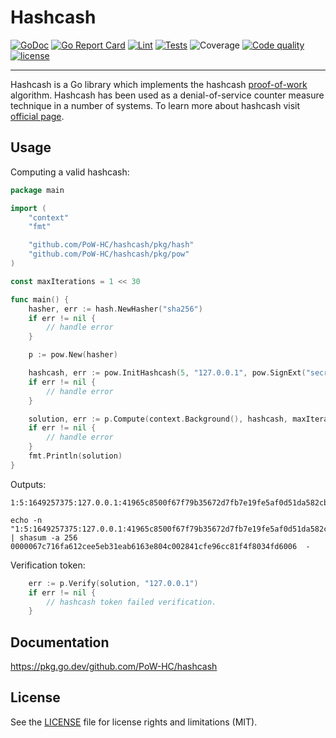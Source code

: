 # Hashcash

[![GoDoc](https://img.shields.io/badge/reference-007d9c.svg?logo=go&logoColor=white&label=doc)](https://pkg.go.dev/github.com/PoW-HC/hashcash)
[![Go Report Card](https://goreportcard.com/badge/github.com/PoW-HC/hashcash)](https://goreportcard.com/report/github.com/PoW-HC/hashcash)
[![Lint](https://github.com/PoW-HC/hashcash/actions/workflows/lint.yml/badge.svg)](https://github.com/PoW-HC/hashcash/actions/workflows/lint.yml)
[![Tests](https://github.com/PoW-HC/hashcash/actions/workflows/tests.yml/badge.svg)](https://github.com/PoW-HC/hashcash/actions/workflows/tests.yml)
![Coverage](https://img.shields.io/endpoint?url=https://gist.githubusercontent.com/halfi/cce912d48b587ba656b45a0cba34510b/raw/pow-hc-test-coverage.json)
[![Code quality](https://github.com/PoW-HC/hashcash/actions/workflows/codeql.yml/badge.svg)](https://github.com/PoW-HC/hashcash/actions/workflows/codeql.yml)
[![license](https://img.shields.io/github/license/PoW-HC/hashcash)](https://github.com/PoW-HC/hashcash/blob/main/LICENSE)

---

Hashcash is a Go library which implements the hashcash [proof-of-work](https://en.wikipedia.org/wiki/Proof_of_work)
algorithm. Hashcash has been used as a denial-of-service counter measure technique in a number of systems. To learn more
about hashcash visit [official page](http://hashcash.org/).

## Usage

Computing a valid hashcash:

```go
package main

import (
	"context"
	"fmt"

	"github.com/PoW-HC/hashcash/pkg/hash"
	"github.com/PoW-HC/hashcash/pkg/pow"
)

const maxIterations = 1 << 30

func main() {
	hasher, err := hash.NewHasher("sha256")
	if err != nil {
		// handle error
	}

	p := pow.New(hasher)

	hashcash, err := pow.InitHashcash(5, "127.0.0.1", pow.SignExt("secret", hasher))
	if err != nil {
		// handle error
	}

	solution, err := p.Compute(context.Background(), hashcash, maxIterations)
	if err != nil {
		// handle error
	}
	fmt.Println(solution)
}

```

Outputs:

```
1:5:1649257375:127.0.0.1:41965c8500f67f79b35672d7fb7e19fe5af0d51da582cbfcdbedb0f5944198bb:MgjmhCBiRV4=:MTk3YzA0
```

```shell
echo -n "1:5:1649257375:127.0.0.1:41965c8500f67f79b35672d7fb7e19fe5af0d51da582cbfcdbedb0f5944198bb:MgjmhCBiRV4=:MTk3YzA0" | shasum -a 256
0000067c716fa612cee5eb31eab6163e804c002841cfe96cc81f4f8034fd6006  -
```

Verification token:

```go
	err := p.Verify(solution, "127.0.0.1")
	if err != nil {
		// hashcash token failed verification.
	}
```

## Documentation

https://pkg.go.dev/github.com/PoW-HC/hashcash

## License

See the [LICENSE](LICENSE.md) file for license rights and limitations (MIT).
